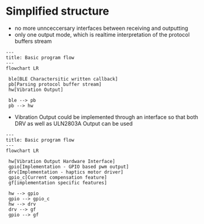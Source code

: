 # Simplified structure

- no more unnceccersary interfaces between receiving and outputting
- only one output mode, which is realtime interpretation of the protocol buffers stream

```mermaid
---
title: Basic program flow
---
flowchart LR 

 ble[BLE Charactersitic written callback]
 pb[Parsing protocol buffer stream]
 hw[Vibration Output]
 
 ble --> pb
 pb --> hw
```

- Vibration Output could be implemented through an interface so that both DRV as well as ULN2803A Output can be used

```mermaid
---
title: Basic program flow
---
flowchart LR 

 hw[Vibration Output Hardware Interface]
 gpio[Implementation - GPIO based pwm output]
 drv[Implementation - haptics motor driver]
 gpio_c[Current compensation feature]
 gf[implementation specific features]

 hw --> gpio
 gpio --> gpio_c
 hw --> drv
 drv --> gf
 gpio --> gf
 
```
